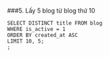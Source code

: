 ###5. Lấy 5 blog từ blog thứ 10
```
SELECT DISTINCT title FROM blog
WHERE is_active = 1 
ORDER BY created_at ASC
LIMIT 10, 5;
; 
```